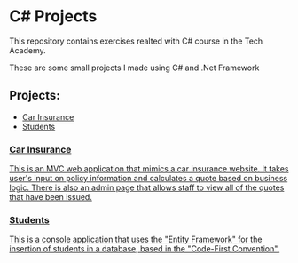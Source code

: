# C# Projects
This repository contains exercises realted with C# course in the Tech Academy.

These are some small projects I made using C# and .Net Framework

<h2>Projects:</h2>
<ul>
  <li><a href="https://github.com/KarimBollas/TechAcademy_C_Sharp_Projects/tree/main/CarInsurance">Car Insurance</a></li>  
  <li><a href="https://github.com/KarimBollas/TechAcademy_C_Sharp_Projects/tree/main/FinalChallenge">Students</li>
</ul>

<h3>Car Insurance</h3>
<p>
This is an MVC web application that mimics a car insurance website. It takes user's input on policy information and calculates a quote based on business logic. There is also an admin page that allows staff to view all of the quotes that have been issued. 
</p>

<h3>Students</h3>
<p>
This is a console application that uses the "Entity Framework" for the insertion of students in a database, based in the "Code-First Convention". 
</p>
